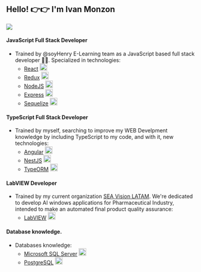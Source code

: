 ## Hello! 👉👉 I'm Ivan Monzon

<img src="https://www.hays.com.au/documents/3173609/3716998/Image_Tech_Job_Software_Developer_LandingPage.jpg/482fcd02-18cd-7adc-69ec-2810709139af?t=1618902865233">

#### JavaScript Full Stack Developer
- Trained by @soyHenry E-Learning team as a JavaScript based full stack developer 👨‍💻. Specialized in technologies:
  - [React](https://es.reactjs.org/) <img src="https://upload.wikimedia.org/wikipedia/commons/thumb/4/47/React.svg/1200px-React.svg.png" height="20">
  - [Redux](https://redux.js.org/) <img src="https://d33wubrfki0l68.cloudfront.net/0834d0215db51e91525a25acf97433051f280f2f/c30f5/img/redux.svg" height="20">
  - [NodeJS](https://nodejs.org/en/) <img src="https://nodejs.org/static/images/logo.svg" height="20">
  - [Express](https://expressjs.com/) <img src="https://www.pngfind.com/pngs/m/136-1363736_express-js-icon-png-transparent-png.png" height="20">
  - [Sequelize](https://sequelize.org/docs/v6/) <img src="https://sequelize.org/img/logo.svg" height="20">


#### TypeScript Full Stack Developer
- Trained by myself, searching to improve my WEB Develpment knowledge by including TypeScript to my code, and with it, new technologies:
  - [Angular](https://angular.io/) <img src="https://angular.io/assets/images/logos/angular/angular.svg" width="20px">
  - [NestJS](https://nestjs.com/) <img src="https://d33wubrfki0l68.cloudfront.net/e937e774cbbe23635999615ad5d7732decad182a/26072/logo-small.ede75a6b.svg" width="20px">
  - [TypeORM](https://typeorm.io/) <img src="https://typeorm.io/image/favicon/favicon-32x32.png" width="20px">

#### LabVIEW Developer
- Trained by my current organization [SEA Vision LATAM](https://lixis.com/). We're dedicated to develop AI windows applications for Pharmaceutical Industry, intended to make an automated final product quality assurance:
  - [LabVIEW](https://www.ni.com/es-cr/shop/labview.html) <img src="https://ni.scene7.com/is/image/ni/LabVIEW?$ni-icon-pm$" width="20px">

#### Database knowledge.
- Databases knowledge:
  - [Microsoft SQL Server](https://www.microsoft.com/es-es/sql-server/sql-server-2019) <img src="https://e7.pngegg.com/pngimages/1/866/png-clipart-microsoft-sql-server-sql-server-management-studio-computer-servers-microsoft-angle-text-thumbnail.png" width="20px">
  - [PostgreSQL](https://www.postgresql.org/) <img src="https://www.postgresql.org/media/img/about/press/elephant.png" width="20px">
